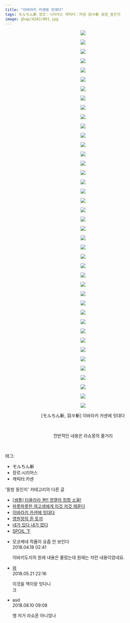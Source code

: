 ```yaml
---
title: "이바라키 카센에 잇대다"
tags: モルちん斬 장르：시리어스 캐릭터：카센 羽々斬 동방_동인지
image: ghap/4282/001.jpg
---
```

<div class="article">
<p style="text-align: center; clear: none; float: none;"><img src="{{ site.nasurl }}/ghap/4282/001.jpg"/></p>
<p style="text-align: center; clear: none; float: none;"><img src="{{ site.nasurl }}/ghap/4282/002.jpg"/></p>
<p style="text-align: center; clear: none; float: none;"><img src="{{ site.nasurl }}/ghap/4282/003.jpg"/></p>
<p style="text-align: center; clear: none; float: none;"><img src="{{ site.nasurl }}/ghap/4282/004.jpg"/></p>
<p style="text-align: center; clear: none; float: none;"><img src="{{ site.nasurl }}/ghap/4282/005.jpg"/></p>
<p style="text-align: center; clear: none; float: none;"><img src="{{ site.nasurl }}/ghap/4282/006.jpg"/></p>
<p style="text-align: center; clear: none; float: none;"><img src="{{ site.nasurl }}/ghap/4282/007.jpg"/></p>
<p style="text-align: center; clear: none; float: none;"><img src="{{ site.nasurl }}/ghap/4282/008.jpg"/></p>
<p style="text-align: center; clear: none; float: none;"><img src="{{ site.nasurl }}/ghap/4282/009.jpg"/></p>
<p style="text-align: center; clear: none; float: none;"><img src="{{ site.nasurl }}/ghap/4282/010.jpg"/></p>
<p style="text-align: center; clear: none; float: none;"><img src="{{ site.nasurl }}/ghap/4282/011.jpg"/></p>
<p style="text-align: center; clear: none; float: none;"><img src="{{ site.nasurl }}/ghap/4282/012.jpg"/></p>
<p style="text-align: center; clear: none; float: none;"><img src="{{ site.nasurl }}/ghap/4282/013.jpg"/></p>
<p style="text-align: center; clear: none; float: none;"><img src="{{ site.nasurl }}/ghap/4282/014.jpg"/></p>
<p style="text-align: center; clear: none; float: none;"><img src="{{ site.nasurl }}/ghap/4282/015.jpg"/></p>
<p style="text-align: center; clear: none; float: none;"><img src="{{ site.nasurl }}/ghap/4282/016.jpg"/></p>
<p style="text-align: center; clear: none; float: none;"><img src="{{ site.nasurl }}/ghap/4282/017.jpg"/></p>
<p style="text-align: center; clear: none; float: none;"><img src="{{ site.nasurl }}/ghap/4282/018.jpg"/></p>
<p style="text-align: center; clear: none; float: none;"><img src="{{ site.nasurl }}/ghap/4282/019.jpg"/></p>
<p style="text-align: center; clear: none; float: none;"><img src="{{ site.nasurl }}/ghap/4282/020.jpg"/></p>
<p style="text-align: center; clear: none; float: none;"><img src="{{ site.nasurl }}/ghap/4282/021.jpg"/></p>
<p style="text-align: center; clear: none; float: none;"><img src="{{ site.nasurl }}/ghap/4282/022.jpg"/></p>
<p style="text-align: center; clear: none; float: none;"><img src="{{ site.nasurl }}/ghap/4282/023.jpg"/></p>
<p style="text-align: center; clear: none; float: none;"><img src="{{ site.nasurl }}/ghap/4282/024.jpg"/></p>
<p style="text-align: center; clear: none; float: none;"><img src="{{ site.nasurl }}/ghap/4282/025.jpg"/></p>
<p style="text-align: center; clear: none; float: none;"><img src="{{ site.nasurl }}/ghap/4282/026.jpg"/></p>
<p style="text-align: center; clear: none; float: none;"><img src="{{ site.nasurl }}/ghap/4282/027.jpg"/></p>
<p style="text-align: center; clear: none; float: none;"><img src="{{ site.nasurl }}/ghap/4282/028.jpg"/></p>
<p style="text-align: center; clear: none; float: none;"><img src="{{ site.nasurl }}/ghap/4282/029.jpg"/></p>
<p style="text-align: center; clear: none; float: none;"><img src="{{ site.nasurl }}/ghap/4282/030.jpg"/></p>
<p style="text-align: center; clear: none; float: none;"><img src="{{ site.nasurl }}/ghap/4282/031.jpg"/></p>
<p style="text-align: center; clear: none; float: none;"><img src="{{ site.nasurl }}/ghap/4282/032.jpg"/></p>
<p style="text-align: center; clear: none; float: none;"><img src="{{ site.nasurl }}/ghap/4282/033.jpg"/></p>
<p style="text-align: center; clear: none; float: none;"><img src="{{ site.nasurl }}/ghap/4282/034.jpg"/></p>
<p style="text-align: center; clear: none; float: none;"><img src="{{ site.nasurl }}/ghap/4282/035.jpg"/></p>
<p style="text-align: center; clear: none; float: none;"><img src="{{ site.nasurl }}/ghap/4282/036.jpg"/></p>
<p style="text-align: center; clear: none; float: none;"><img src="{{ site.nasurl }}/ghap/4282/037.jpg"/></p>
<p style="text-align: center; clear: none; float: none;"><img src="{{ site.nasurl }}/ghap/4282/038.jpg"/></p>
<p style="text-align: center; clear: none; float: none;"><img src="{{ site.nasurl }}/ghap/4282/039.jpg"/></p>
<p style="text-align: center; clear: none; float: none;"><img src="{{ site.nasurl }}/ghap/4282/040.jpg"/></p>
<p style="text-align: center; clear: none; float: none;"><img src="{{ site.nasurl }}/ghap/4282/041.jpg"/></p>
<p style="text-align: center; clear: none; float: none;">[モルちん斬, 羽々斬] 이바라키 카센에 잇대다</p>
<p style="text-align: center; clear: none; float: none;"><br/></p>
<p style="text-align: center; clear: none; float: none;">전반적인 내용은 라쇼몽의 줄거리</p>
<p><br/></p>
</div><div class="tagTrail">
<p>태그: </p>
<ul>
<li>モルちん斬</li>
<li>장르:시리어스</li>
<li>캐릭터:카센</li>
</ul>
</div><div class="another">
<p>'동방 동인지' 카테고리의 다른 글</p>
<ul>
<li><a href="/2018-04-15-ghap_4287">[샘플] 타올라라 첸!! 정열의 힙합 소울!</a></li>
<li><a href="/2018-04-15-ghap_4283">파릇파릇한 여고생에게 이것 저것 캐묻다</a></li>
<li><a href="/2018-04-15-ghap_4282">이바라키 카센에 잇대다</a></li>
<li><a href="/2018-04-15-ghap_4281">영원정의 흰 토끼</a></li>
<li><a href="/2018-04-15-ghap_4280">네가 있다 내가 없다</a></li>
<li><a href="/2018-04-06-ghap_4275">SPOIL 下</a></li>
</ul>
</div><div class="cb_module cb_fluid">
<div class="cb_wrt cb_profile">
<div class="comment">
<ul>
<li class="cb_thumb_off" id="comment15240585">
<div class="cb_comment_area">
<div class="cb_info_area">
<div class="cb_section">
<span class="cb_nick_name">모코케네 작품이 요즘 안 보인다</span>
</div>
<div class="cb_section">
<span class="cb_date">2018.04.18 02:41 </span>
</div>
</div>
<div class="cb_dsc_comment">
<p class="cb_dsc">
											이바키도지의 원래 내용은 몰랐는데 원래는 저런 내용이었네요.
										</p>
</div>
</div></li>
<li class="cb_thumb_off" id="comment15259828">
<div class="cb_comment_area">
<div class="cb_info_area">
<div class="cb_section">
<span class="cb_nick_name"> <a href="http://ㅂㄷㄱㄷㅈㅅ" onclick="return openLinkInNewWindow(this)">와</a></span>
</div>
<div class="cb_section">
<span class="cb_date">2018.05.21 22:16 </span>
</div>
</div>
<div class="cb_dsc_comment">
<p class="cb_dsc">
											이것을 책이랑 잇다니<br/>
크
										</p>
</div>
</div></li>
<li class="cb_thumb_off" id="comment15304941">
<div class="cb_comment_area">
<div class="cb_info_area">
<div class="cb_section">
<span class="cb_nick_name">asd</span>
</div>
<div class="cb_section">
<span class="cb_date">2018.08.10 09:08 </span>
</div>
</div>
<div class="cb_dsc_comment">
<p class="cb_dsc">
											엥 저거 라쇼몬 아니었나
										</p>
</div>
</div></li>
</ul>
</div>
</div><!-- commentList close -->
</div>